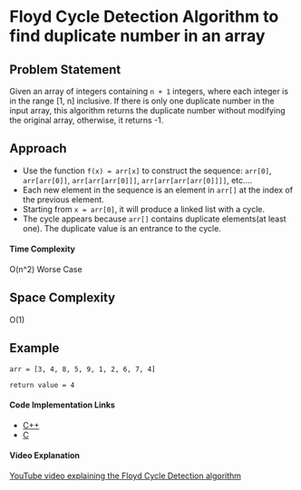# Floyd Cycle Detection Algorithm to find duplicate number in an array

## Problem Statement

Given an array of integers containing `n + 1` integers, where each integer is in the range [1, n] inclusive. If there is only one duplicate number in the input array, this algorithm returns the duplicate number without modifying the original array, otherwise, it returns -1.

## Approach

- Use the function `f(x) = arr[x]` to construct the sequence: 
`arr[0]`, `arr[arr[0]]`, `arr[arr[arr[0]]]`, `arr[arr[arr[arr[0]]]]`, etc....
- Each new element in the sequence is an element in `arr[]` at the index of the previous element.
- Starting from `x = arr[0]`, it will produce a linked list with a cycle.
- The cycle appears because `arr[]` contains duplicate elements(at least one). The duplicate value is an entrance to the cycle. 

#### Time Complexity

O(n^2) Worse Case

## Space Complexity

O(1) 

## Example

```
arr = [3, 4, 8, 5, 9, 1, 2, 6, 7, 4]  

return value = 4

```

#### Code Implementation Links

- [C++](https://github.com/TheAlgorithms/C-Plus-Plus/blob/master/search/floyd_cycle_detection_algo.cpp)
- [C](https://github.com/TheAlgorithms/C/blob/master/searching/floyd_cycle_detection_algorithm.c)

#### Video Explanation

[YouTube video explaining the Floyd Cycle Detection algorithm](https://www.youtube.com/watch?v=B6smdk7pZ14)

